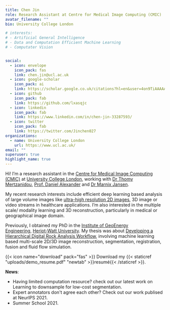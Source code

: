```yaml
---
title: Chen Jin
role: Research Assistant at Centre for Medical Image Computing (CMIC)
avatar_filename: ""
bio: University College London

# interests:
# - Artificial General Intelligence
# - Data and Computation Efficient Machine Learning
# - Computater Vision


social:
  - icon: envelope
    icon_pack: fas
    link: chen.jin@ucl.ac.uk
  - icon: google-scholar
    icon_pack: ai
    link: https://scholar.google.co.uk/citations?hl=en&user=4on9TiAAAAAJ
  - icon: github
    icon_pack: fab
    link: https://github.com/lxasqjc
  - icon: linkedin
    icon_pack: fab
    link: https://www.linkedin.com/in/chen-jin-33287593/
  - icon: twitter
    icon_pack: fab
    link: https://twitter.com/Jinchen027
organizations:
  - name: University College London
    url: https://www.ucl.ac.uk/
email: ""
superuser: true
highlight_name: true
---
```

Hi! I’m a research assistant in the [Centre for Medical Image Computing (CMIC)](https://www.ucl.ac.uk/medical-image-computing/) at [University College London](https://www.ucl.ac.uk/), working with [Dr Thomy Mertzanidou](http://www0.cs.ucl.ac.uk/staff/T.Mertzanidou/), [Prof. Daniel Alexander](http://www0.cs.ucl.ac.uk/staff/d.alexander/) and [Dr Marnix Jansen](https://iris.ucl.ac.uk/iris/browse/profile?upi=MJJAN31).

My recent research interests include efficient deep learning based analysis of large volume images like [ultra-high resolution 2D images](https://arxiv.org/abs/2007.15124), 3D image or video streams in healthcare applications. I’m also interested in the multiple scale/ modality learning and 3D reconstruction, particularly in medical or geographical image domain.

Previously, I obtained my PhD in the [Institute of GeoEnergy Engineering](https://www.hw.ac.uk/uk/schools/energy-geoscience-infrastructure-society/research/ige.htm/), [Heriot-Watt University](https://www.hw.ac.uk/). My thesis was about [Developing a Hierarchical Digital Rock Analysis Workflow](https://core.ac.uk/download/pdf/199293389.pdf), involving machine learning based multi-scale 2D/3D image reconstruction, segmentation, registration, fusion and fluid flow simulation.

{{< icon name="download" pack="fas" >}} Download my {{< staticref "uploads/demo_resume.pdf" "newtab" >}}resumé{{< /staticref >}}.

**News**:
- Having limited computation resource? check out our latest work on Learning to downsample for low-cost segmentation.
- Expert annotators don't agree each other? Check out our work publised at NeurIPS 2021.
- Summer School 2021.
